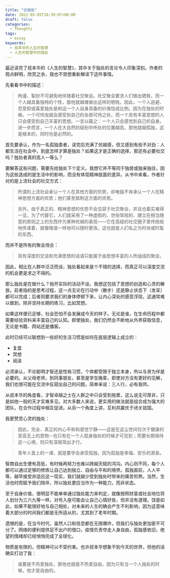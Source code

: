 ```yaml
---
title: "论独处"
date: 2022-05-05T18:39:07+08:00
draft: false
categories:
  - Thoughts
tags:
  - essay
keywords:
  - 叔本华的人生的智慧
  - 人生的智慧中的独处
---
```


最近读完了叔本华的《人生的智慧》，其中关于独处的言论令人印象深刻。作者的观点鲜明，欣赏之余，我也不禁想重新解读下这件事情。

先看看书中的描述：

> 拘谨、掣肘不可避免地伴随着社交聚会。社交聚会要求人们做出牺牲，而一个人越具备独特的个性，那他就越难做出这样的牺牲。因此，一个人逃避、忍受抑或喜爱独处是和这一个人自身具备的价值恰成比例。因为在独处的时候，一个可怜虫就会感受到自己的全部可怜之处，而一个具有丰富思想的人只会感受到自己丰富的思想。一言以蔽之：一个人只会感觉到自己的自身。进一步而言，一个人在大自然的级别中所处的位置越高，那他就越孤独，这是根本的，同时也是必然的。

首先要承认，作为一名孤独患者，读完后充满了优越感，但又感到有些不对劲：人都生活在社会中，到底怎样才算是独处？如果这才是正确的选择，那还有必要社交吗？独处者真的高人一等么？

要解答这些问题，需要先给独处下个定义。我想它并不等同于独居或独来独往，因为这些造成的是生活中的影响，而没有体现精神层面的差异。从书中来看，作者针对的是上流社会的社交方式：

> 所谓的上流社会承认一个人在其他方面的优势，却唯独不肯承认一个人在精神思想方面的优势；他们甚至抵制这方面的优势。

> 另外，由于真正的、精神思想的优势不会见容于社交聚会，并且也着实难得一见，为了代替它，人们就采用了一种虚假的、世俗常规的、建立在相当随意的原则之上的东西作为某种优越的表现——它在高级的社交圈子里传统般地传递着，就像暗语一样地可以随时更改。这也就是人们名之为时尚或时髦的东西。

而并不是所有的聚会场合：

> 具有深度的交谈和充满思想的话语只能属于由思想丰富的人所组成的聚会。

因此，相比在人群中泛泛而谈，独处看起来是个不错的选择，而真正可以深度交流的机会更是求之不得的。

那么独处是在做什么？抛开实际的活动不谈，我想这包括了思想的创造和心灵的解放。前者指的是思考过程，这一点无论在行动中（散步）还是静止状态下（发呆）都可以完成；后者则要求我们的身体停顿下来，让内心深处的感受浮现，这通常难以做到，除非坚持长期的练习，比如冥想。

如果这样便已足够，社会恐怕不会发展成今天的样子。无论是谁，在生命历程中都需要经验资料来丰富自己的认知。即使独处，我们仍然会不断地从外界获取信息，无论是书籍、网站还是播客。

此时已经可以联想到一些好的生活习惯是如何在底层逻辑上成立的：

- 复盘
- 冥想
- 阅读

必须承认，不论聪明才智还是性格习惯，个体都受限于独立本身，所以与贤为伴是必要的。从父母老师，到同事朋友，甚至是学生晚辈，即使对方没有更好的见解，我们也很可能在交流中反窥出自己的问题。简单来说：三人行，必有我师。

从叔本华的角度看，才智卓越之士在人群之中只会受到拖累，这么说无可厚非，只是如他一般的天才实难多见。对大多数人来说，更实用的做法就是组合成为强大的团队，在合作过程中相互促进。从另一个角度上讲，互利共赢优于闭关锁国。

我更赞赏心灵的独处：

> 因此，完全、真正的内心平和和感觉宁静——这是在这尘世间仅次于健康的至高无上的恩物--也只有在一个人孤身独处的时候才可觅到；而要长期保持这一心境，则只有深居简出才行。

> 青年人首上的一课，就是要学会承受孤独，因为孤独是幸福、安乐的源泉。

智商自出生便有高低，有时候再努力也难以跨越天赋的鸿沟。内心则不同，每个人都可以通过足够的修炼让自己达到独立、自由与平和的境界。孤独面前，人人平等，越早接受并适应这一现实，我们就越少受到独处时带来的痛苦煎熬。当然，生活也时而赋予我们陪伴，所以独处更应当作为一种能力，而非状态。

至于自身价值，很明显不能单单通过独处能力来判定，就像按照财富或社会地位将人划分为三六九等一样，对号入座可能会让自己心情好些，但并没有道理。饶是如此，如果不能很好地与自己相处，对未来的人生的确会产生不利影响，因为这意味着大部分的时间我们都是无所适从的，尤其到了老年时期。

遗憾的是，在当今时代，虽然人口和信息都在无限爆炸，但我们与独处更加密不可分了。网络的便利提供足不出户的借口，疫情负责夺走人身自由，孤独感依旧，绝望的情绪却已经悄悄完成了全球化。

物质是有限的，但精神可以不受约束。也许叔本华想象不到今天的世界，但他的话确实打动了我：

> 谁要是不热爱独处，那他也就是不热爱自由，因为只有当一个人独处的时候，他才是自由的。
